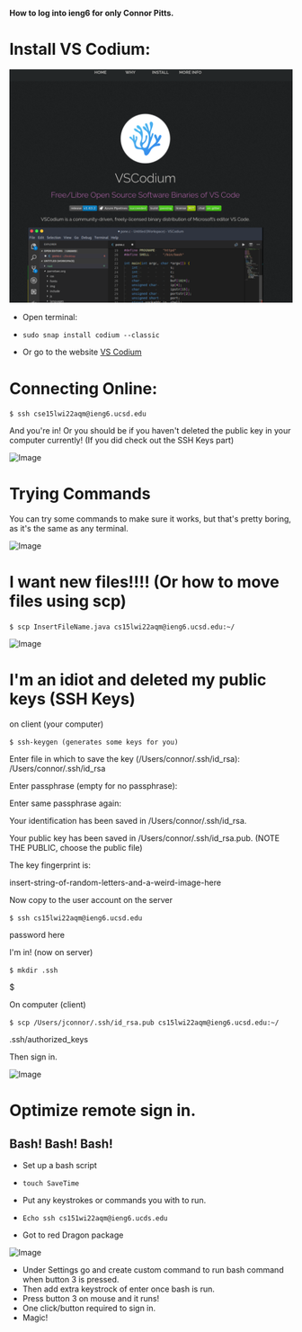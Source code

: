 **How to log into ieng6 for only Connor Pitts.**


# Install VS Codium:

![Image](vscode.png)

* Open terminal: 

 * ```sudo snap install codium --classic```

 * Or go to the website [VS Codium](https://vscodium.com/)


# Connecting Online: 

 ```$ ssh cse15lwi22aqm@ieng6.ucsd.edu```

And you're in!  Or you should be if you haven't deleted the public key in your computer currently! (If you did check out the SSH Keys part)

![Image](Signin.png)


# Trying Commands
You can try some commands to make sure it works, but that's pretty boring, as it's the same as any terminal. 

![Image](terminal.png)

# I want new files!!!!  (Or how to move files using scp)

```$ scp InsertFileName.java cs15lwi22aqm@ieng6.ucsd.edu:~/```

![Image](MoveFile.png)

# I'm an idiot and deleted my public keys (SSH Keys)

on client (your computer)

```$ ssh-keygen (generates some keys for you)```

Enter file in which to save the key (/Users/connor/.ssh/id_rsa): /Users/connor/.ssh/id_rsa

Enter passphrase (empty for no passphrase): 

Enter same passphrase again: 

Your identification has been saved in /Users/connor/.ssh/id_rsa.

Your public key has been saved in /Users/connor/.ssh/id_rsa.pub. 
(NOTE THE PUBLIC, choose the public file)

The key fingerprint is:

insert-string-of-random-letters-and-a-weird-image-here

Now copy to the user account on the server

```$ ssh cs15lwi22aqm@ieng6.ucsd.edu```

password here

I'm in! (now on server)

```$ mkdir .ssh```

$ <logout>

On computer (client)

```$ scp /Users/jconnor/.ssh/id_rsa.pub cs15lwi22aqm@ieng6.ucsd.edu:~/```

.ssh/authorized_keys

Then sign in.

![Image](picture.png)

# Optimize remote sign in.


## Bash! Bash! Bash!

* Set up a bash script

* ```touch SaveTime``` 

* Put any keystrokes or commands you with to run.

* ```Echo ssh cs151wi22aqm@ieng6.ucds.edu```

* Got to red Dragon package 

![Image](Dragon.jpg)


* Under Settings go and create custom command to run bash command when button 3 is pressed. 
* Then add extra keystrock of enter once bash is run. 
* Press button 3 on mouse and it runs!
* One click/button required to sign in.  
* Magic!








